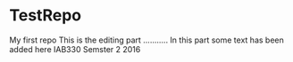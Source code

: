 # TestRepo
My first repo
This is the editing part ...........
In this part some text has been added here
IAB330 Semster 2 2016
